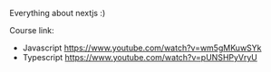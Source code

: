 Everything about nextjs :)

Course link:
- Javascript https://www.youtube.com/watch?v=wm5gMKuwSYk
- Typescript https://www.youtube.com/watch?v=pUNSHPyVryU
